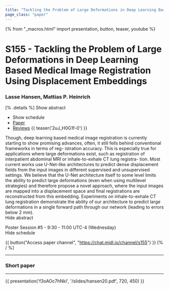 ```yaml
---
title: "Tackling the Problem of Large Deformations in Deep Learning Based Medical Image Registration Using Displacement Embeddings"
page_class: "paper"
---
```


{% from "_macros.html" import presentation, button, teaser, youtube %}

# S155 - Tackling the Problem of Large Deformations in Deep Learning Based Medical Image Registration Using Displacement Embeddings

### Lasse Hansen, Mattias P. Heinrich

[% .details %]
<a class="toggle_visibility" data-selector=".abstract" data-level="3">Show abstract</a>
- <a class="toggle_visibility" data-selector=".schedule" data-level="3">Show schedule</a>
- <a href="https://openreview.net/pdf?id=kPBUZluVq">Paper</a>
- <a href="https://openreview.net/forum?id=kPBUZluVq">Reviews</a>
{{ teaser('2uJ_H0G1f-0') }}

<p>
    <span class="abstract">
        Though, deep learning based medical image registration is currently starting to show promising advances, often, it still fells behind conventional frameworks in terms of reg- istration accuracy. This is especially true for applications where large deformations exist, such as registration of interpatient abdominal MRI or inhale-to-exhale CT lung registra- tion. Most current works use U-Net-like architectures to predict dense displacement fields from the input images in different supervised and unsupervised settings. We believe that the U-Net architecture itself to some level limits the ability to predict large deformations (even when using multilevel strategies) and therefore propose a novel approach, where the input images are mapped into a displacement space and final registrations are reconstructed from this embedding. Experiments on inhale-to-exhale CT lung registration demonstrate the ability of our architecture to predict large deformations in a single forward path through our network (leading to errors below 2 mm).
        <br>
        <span class="actions"><a class="toggle_visibility" data-level="2">Hide abstract</a></span>
    </span>
</p>

<p>
    <span class="schedule">
        Poster Session #5  - 9:30 - 11:00 UTC-4 (Wednesday)
        <br>
        <span class="actions"><a class="toggle_visibility" data-level="2">Hide schedule</a></span>
    </span>
</p>

{{ button("Access paper channel", "https://chat.midl.io/channel/s155") }}
[% / %]

---

### Short paper

---

{{ presentation('f3oAOc7hNkI', '/slides/hansen20.pdf', 720, 450) }}